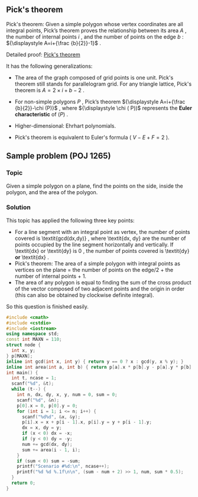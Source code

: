 ## Pick's theorem

Pick's theorem: Given a simple polygon whose vertex coordinates are all integral points, Pick’s theorem proves the relationship between its area ${\displaystyle A}$ , the number of internal points ${\displaystyle i}$ , and the number of points on the edge ${\displaystyle b}$ : ${\displaystyle A=i+{\frac {b}{2}}-1}$ .

Detailed proof: [Pick's theorem](https://en.wikipedia.org/wiki/Pick%27s_theorem) 

It has the following generalizations:

- The area of the graph composed of grid points is one unit. Pick's theorem still stands for parallelogram grid. For any triangle lattice, Pick's theorem is ${\displaystyle A=2 \times i+b-2}$ .

- For non-simple polygons ${\displaystyle P}$ , Pick’s theorem ${\displaystyle A=i+{\frac {b}{2}}-\chi (P)}$ , where ${\displaystyle \chi ( P))$ represents the **Euler characteristic** of $(\displaystyle P)$ .

- Higher-dimensional: Ehrhart polynomials.
- Pick's theorem is equivalent to Euler's formula ( ${\displaystyle V-E+F=2}$ ).

## Sample problem (POJ 1265)

### Topic

Given a simple polygon on a plane, find the points on the side, inside the polygon, and the area of the polygon.

### Solution

This topic has applied the following three key points:

- For a line segment with an integral point as vertex, the number of points covered is \textit{gcd(dx,dy)} , where \textit{dx, dy} are the number of points occupied by the line segment horizontally and vertically. If \textit{dx} or \textit{dy} is $0$ , the number of points covered is \textit{dy} **or** \textit{dx} .
- Pick's theorem: The area of a simple polygon with integral points as vertices on the plane = the number of points on the edge/2 + the number of internal points + 1.
- The area of any polygon is equal to finding the sum of the cross product of the vector composed of two adjacent points and the origin in order (this can also be obtained by clockwise definite integral).

So this question is finished easily.

```cpp
#include <cmath>
#include <cstdio>
#include <iostream>
using namespace std;
const int MAXN = 110;
struct node {
  int x, y;
} p[MAXN];
inline int gcd(int x, int y) { return y == 0 ? x : gcd(y, x % y); }
inline int area(int a, int b) { return p[a].x * p[b].y - p[a].y * p[b].x; }
int main() {
  int t, ncase = 1;
  scanf("%d", &t);
  while (t--) {
    int n, dx, dy, x, y, num = 0, sum = 0;
    scanf("%d", &n);
    p[0].x = 0, p[0].y = 0;
    for (int i = 1; i <= n; i++) {
      scanf("%d%d", &x, &y);
      p[i].x = x + p[i - 1].x, p[i].y = y + p[i - 1].y;
      dx = x, dy = y;
      if (x < 0) dx = -x;
      if (y < 0) dy = -y;
      num += gcd(dx, dy);
      sum += area(i - 1, i);
    }
    if (sum < 0) sum = -sum;
    printf("Scenario #%d:\n", ncase++);
    printf("%d %d %.1f\n\n", (sum - num + 2) >> 1, num, sum * 0.5);
  }
  return 0;
}
```
